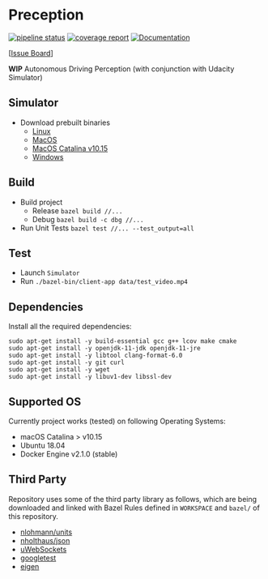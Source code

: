 # Preception

[![pipeline status](https://gitlab.com/jinay1991/perception/badges/master/pipeline.svg)](https://gitlab.com/jinay1991/perception/commits/master)
[![coverage report](https://gitlab.com/jinay1991/perception/badges/master/coverage.svg?job=code-coverage)](https://jinay1991.gitlab.io/perception/)
[![Documentation](https://img.shields.io/badge/api-reference-blue.svg)](https://jinay1991.gitlab.io/perception/doc/html/)

[[Issue Board](https://gitlab.com/jinay1991/perception/-/boards)]

**WIP** Autonomous Driving Perception (with conjunction with Udacity Simulator) 

## Simulator

* Download prebuilt binaries
    * [Linux](https://github.com/udacity/self-driving-car-sim/releases/download/T3_v1.2/term3_sim_linux.zip) 
    * [MacOS](https://github.com/udacity/self-driving-car-sim/releases/download/T3_v1.2/term3_sim_mac.zip)
    * [MacOS Catalina v10.15](https://github.com/jinay1991/motion_planning/releases/download/v1.1/term3_sim_mac_catalina.zip)
    * [Windows](https://github.com/udacity/self-driving-car-sim/releases/download/T3_v1.2/term3_sim_windows.zip)


## Build

* Build project
    * Release `bazel build //...`
    * Debug `bazel build -c dbg //...`
* Run Unit Tests `bazel test //... --test_output=all`

## Test

* Launch `Simulator`
* Run `./bazel-bin/client-app data/test_video.mp4`

## Dependencies

Install all the required dependencies:

```
sudo apt-get install -y build-essential gcc g++ lcov make cmake
sudo apt-get install -y openjdk-11-jdk openjdk-11-jre
sudo apt-get install -y libtool clang-format-6.0
sudo apt-get install -y git curl
sudo apt-get install -y wget
sudo apt-get install -y libuv1-dev libssl-dev
```
## Supported OS 

Currently project works (tested) on following Operating Systems:

* macOS Catalina > v10.15
* Ubuntu 18.04
* Docker Engine v2.1.0 (stable)

## Third Party

Repository uses some of the third party library as follows, which are being downloaded and linked with Bazel Rules defined in `WORKSPACE` and `bazel/` of this repository.

* [nlohmann/units](https://github.com/nholthaus/units)
* [nholthaus/json](https://github.com/nlohmann/json)
* [uWebSockets](https://github.com/uWebSockets/uWebSockets)
* [googletest](https://github.com/google/googletest)
* [eigen](https://bitbucket.org/eigen/eigen)

